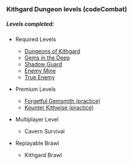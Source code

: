 ### Kithgard Dungeon levels (codeCombat)

##### Levels completed:
+ Required Levels
	+ [Dungeons of Kithgard](001-Dungeons_Of_Kithgard/)
	+ [Gems in the Deep](002-Gems_in_the_Deep/)
	+ [Shadow Guard](004-Shadow_Guard/)
	+ [Enemy Mine](006-Enemy_Mine/)
	+ [True Enemy](007-True_Names/)

+ Premium Levels
	+ [Forgetful Gemsmith (practice)](003-Forgetful_Gemsmith/)
	+ [Kounter Kithwise (practice)](005-Kounter_Kithwise/)

+ Multiplayer Level
	+ Cavern Survival

+ Replayable Brawl
	+ Kithgard Brawl
